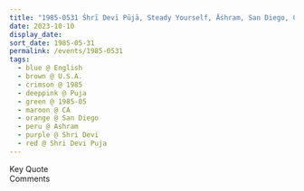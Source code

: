```yaml
---
title: "1985-0531 Śhrī Devī Pūjā, Steady Yourself, Āśhram, San Diego, CA, U.S.A."
date: 2023-10-10
display_date: 
sort_date: 1985-05-31
permalink: /events/1985-0531
tags:
  - blue @ English
  - brown @ U.S.A.
  - crimson @ 1985
  - deeppink @ Puja
  - green @ 1985-05
  - maroon @ CA
  - orange @ San Diego
  - peru @ Ashram
  - purple @ Shri Devi
  - red @ Shri Devi Puja
---
```


<wave-list>
  <list-title color="green" width="75">Key Quote</list-title>
  <list-item color="BlanchedAlmond"  width="200"></list-item>
  <list-item color="Lavender"></list-item>
  <list-item color="BlanchedAlmond"></list-item>
</wave-list>

<br>

<wave-list>
  <list-title color="green" width="75">Comments</list-title>
  <list-item color="BlanchedAlmond"  width="200"></list-item>
  <list-item color="Lavender"></list-item>
  <list-item color="BlanchedAlmond"></list-item>
</wave-list>